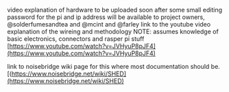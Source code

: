 video explanation of hardware to be uploaded soon after some small editing
password for the pi and ip address will be available to project owners, @solderfumesandtea and @mcint and @farley
link to the youtube video explanation of the wireing and methodology
NOTE: assumes knowledge of basic electronics, connectors and rasper pi stuff
[https://www.youtube.com/watch?v=JVHyuP8pJF4](https://www.youtube.com/watch?v=JVHyuP8pJF4)

link to noisebridge wiki page for this where most documentation should be. 
[(https://www.noisebridge.net/wiki/SHED](https://www.noisebridge.net/wiki/SHED)


